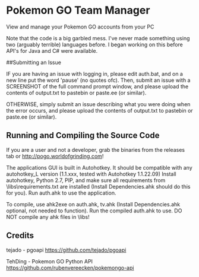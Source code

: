 # Pokemon GO Team Manager

View and manage your Pokemon GO accounts from your PC

Note that the code is a big garbled mess. I've never made something using two (arguably terrible) languages before. I began working on this before API's for Java and C# were available.

##Submitting an Issue

IF you are having an issue with logging in, please edit auth.bat, and on a new line put the word 'pause' (no quotes ofc). Then, submit an issue with a SCREENSHOT of the full command prompt window, and please upload the contents of output.txt to pastebin or paste.ee (or similar).

OTHERWISE, simply submit an issue describing what you were doing when the error occurs, and please upload the contents of output.txt to pastebin or paste.ee (or similar).

## Running and Compiling the Source Code
If you are a user and not a developer, grab the binaries from the releases tab or http://pogo.worldofgrinding.com!

The applications GUI is built in Autohotkey. It should be compatible with any autohotkey_L version (1.1.xxx, tested with Autohotkey 1.1.22.09) Install autohotkey, Python 2.7, PIP, and make sure all requirements from \libs\requirements.txt are installed (Install Dependencies.ahk should do this for you). Run auth.ahk to use the application.

To compile, use ahk2exe on auth.ahk, tv.ahk (Install Dependencies.ahk optional, not needed to function). Run the compiled auth.ahk to use. DO NOT compile any ahk files in \libs\!

## Credits

tejado - pgoapi https://github.com/tejado/pgoapi

TehDing - Pokemon GO Python API https://github.com/rubenvereecken/pokemongo-api
